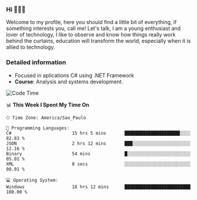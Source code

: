 


### Hi 🙋🏽‍♂️

Welcome to my profile, here you should find a little bit of everything, if something interests you, call me! Let's talk,
I am a young enthusiast and lover of technology, I like to observe and know how things really work behind the curtains, 
education will transform the world, especially when it is allied to technology.

### Detailed information
* Focused in aplications C# using .NET Framework
* **Course**: Analysis and systems development.

<!--START_SECTION:waka-->
![Code Time](http://img.shields.io/badge/Code%20Time-674%20hrs%2059%20mins-blue)

📊 **This Week I Spent My Time On** 

```text
🕑︎ Time Zone: America/Sao_Paulo

💬 Programming Languages: 
C#                       15 hrs 5 mins       █████████████████████░░░░   82.83 % 
JSON                     2 hrs 12 mins       ███░░░░░░░░░░░░░░░░░░░░░░   12.16 % 
Binary                   54 mins             █░░░░░░░░░░░░░░░░░░░░░░░░   05.01 % 
XML                      0 secs              ░░░░░░░░░░░░░░░░░░░░░░░░░   00.01 % 

💻 Operating System: 
Windows                  18 hrs 12 mins      █████████████████████████   100.00 % 
```


<!--END_SECTION:waka-->



